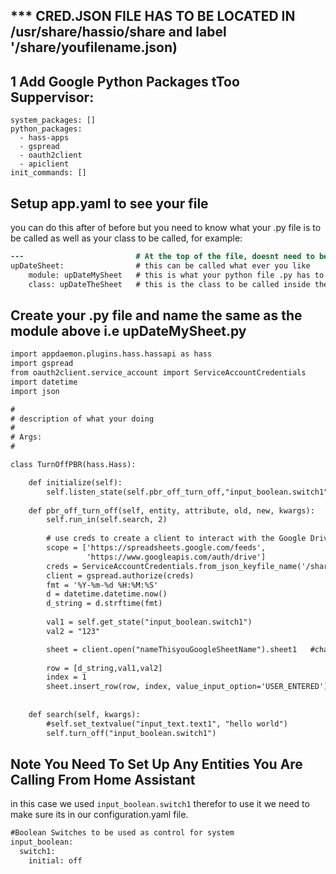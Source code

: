 ## *** CRED.JSON FILE HAS TO BE LOCATED IN /usr/share/hassio/share and label '/share/youfilename.json)

## 1 Add Google Python Packages tToo Suppervisor:
```
system_packages: []
python_packages:
  - hass-apps
  - gspread
  - oauth2client
  - apiclient
init_commands: []
```
## Setup app.yaml to see your file
you can do this after of before but you need to know what your .py file is to be called as well as your class to be called, for example:
```diff
---                         # At the top of the file, doesnt need to be done each time you make a new setup
upDateSheet:                # this can be called what ever you like
    module: upDateMySheet   # this is what your python file .py has to be named
    class: upDateTheSheet   # this is the class to be called inside the .py
```
## Create your .py file and name the same as the module above i.e upDateMySheet.py
```diff
import appdaemon.plugins.hass.hassapi as hass
import gspread
from oauth2client.service_account import ServiceAccountCredentials
import datetime
import json

#
# description of what your doing
#
# Args:
#

class TurnOffPBR(hass.Hass):

    def initialize(self):
        self.listen_state(self.pbr_off_turn_off,"input_boolean.switch1", new='on', old='off')
        
    def pbr_off_turn_off(self, entity, attribute, old, new, kwargs):
        self.run_in(self.search, 2)
        
        # use creds to create a client to interact with the Google Drive API
        scope = ['https://spreadsheets.google.com/feeds',
                 'https://www.googleapis.com/auth/drive']
        creds = ServiceAccountCredentials.from_json_keyfile_name('/share/NameThisYourCredFileName.json', scope) # change to name of your file
        client = gspread.authorize(creds)
        fmt = '%Y-%m-%d %H:%M:%S'
        d = datetime.datetime.now()
        d_string = d.strftime(fmt)
        
        val1 = self.get_state("input_boolean.switch1")
        val2 = "123"

        sheet = client.open("nameThisyouGoogleSheetName").sheet1   #change to name of your sheet
        
        row = [d_string,val1,val2]
        index = 1
        sheet.insert_row(row, index, value_input_option='USER_ENTERED')
        
        
    def search(self, kwargs):
        #self.set_textvalue("input_text.text1", "hello world")
        self.turn_off("input_boolean.switch1")
```
## Note You Need To Set Up Any Entities You Are Calling From Home Assistant
in this case we used `input_boolean.switch1` therefor to use it we need to make sure its in our configuration.yaml file.
```diff
#Boolean Switches to be used as control for system
input_boolean:
  switch1:
    initial: off
```